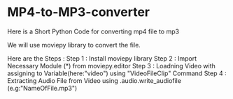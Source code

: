 # MP4-to-MP3-converter
Here is a Short Python Code for converting mp4 file to mp3

We will use moviepy library to convert the file. 

Here are the Steps :
Step 1 : Install moviepy library
Step 2 : Import Necessary Module (*) from moviepy.editor
Step 3 : Loadning Video with assigning to Variable(here:"video") using "VideoFileClip" Command
Step 4 : Extracting Audio File from Video using .audio.write_audiofile (e.g:"NameOfFile.mp3")


